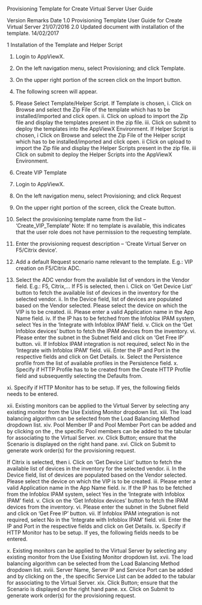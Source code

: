






Provisioning Template for Create Virtual Server
User Guide





Version
Remarks
Date
1.0
Provisioning Template User Guide for Create Virtual Server
21/07/2016
2.0
Updated document with installation of the template.
14/02/2017






1 Installation of the Template and Helper Script
1. Login to AppViewX.
2. On the left navigation menu, select Provisioning; and click Template.
3. On the upper right portion of the screen click on the  Import button.
4. The following screen will appear. 
5.  Please Select Template/Helper Script.
If Template is chosen,
i. Click on Browse and select the Zip File of the template which has to be installed/imported and click open.
ii. Click on upload to import the Zip file and display the templates present in the zip file.
iii. Click on submit to deploy the templates into the AppViewX Environment.
If Helper Script is chosen,
i Click on Browse and select the Zip File of the Helper script which has to be installed/imported and click open.
ii Click on upload to import the Zip file and display the Helper Scripts present in the zip file.
iii Click on submit to deploy the Helper Scripts into the AppViewX Environment.






1. Create VIP Template

1. Login to AppViewX.
2. On the left navigation menu, select Provisioning; and click Request
3. On the upper right portion of the screen, click the    Create button.
4. Select the provisioning template name from the list – ‘Create_VIP_Template’
Note: If no template is available, this indicates that the user role does not have permission to the requesting template.
5. Enter the provisioning request description – ‘Create Virtual Server on F5/Citrix device’.
6. Add a default Request scenario name relevant to the template. E.g.: VIP creation on F5/Citrix ADC.
7. Select the ADC vendor from the available list of vendors in the Vendor field. E.g.: F5, Citrix,...
If F5 is selected, then
i. Click on ‘Get Device List’ button to fetch the available list of devices in the inventory for the selected vendor.
ii. In the Device field, list of devices are populated based on the Vendor selected. Please select the device on which the VIP is to be created.
iii. Please enter a valid Application name in the App Name field.
iv. If the IP has to be fetched from the Infoblox IPAM system, select Yes in the ‘Integrate with Infoblox IPAM’ field.
v. Click on the ‘Get Infoblox devices’ button to fetch the IPAM devices from the inventory.
vi. Please enter the subnet in the Subnet field and click on ‘Get Free IP’ button.
vii. If Infoblox IPAM integration is not required, select No in the ‘Integrate with Infoblox IPAM’ field.
viii. Enter the IP and Port in the respective fields and click on Get Details.
ix. Select the Persistence profile from the list of available profiles in the Persistence field.
x. Specify if HTTP Profile has to be created from the Create HTTP Profile field and subsequently selecting the Defaults from.



xi. Specify if HTTP Monitor has to be setup. If yes, the following fields needs to be entered.


xii. Existing monitors can be applied to the Virtual Server by selecting any existing monitor from the Use Existing Monitor dropdown list.
xiii. The load balancing algorithm can be selected from the Load Balancing Method dropdown list.
xiv. Pool Member IP and Pool Member Port can be added and by clicking on the , the specific Pool members can be added to the tabular for associating to the Virtual Server.
xv. Click   Button; ensure that the Scenario is displayed on the right hand pane.
xvi. Click on Submit to generate work order(s) for the provisioning request.

If Citrix is selected, then
i. Click on ‘Get Device List’ button to fetch the available list of devices in the inventory for the selected vendor.
ii. In the Device field, list of devices are populated based on the Vendor selected. Please select the device on which the VIP is to be created.
iii. Please enter a valid Application name in the App Name field.
iv. If the IP has to be fetched from the Infoblox IPAM system, select Yes in the ‘Integrate with Infoblox IPAM’ field.
v. Click on the ‘Get Infoblox devices’ button to fetch the IPAM devices from the inventory.
vi. Please enter the subnet in the Subnet field and click on ‘Get Free IP’ button.
vii. If Infoblox IPAM integration is not required, select No in the ‘Integrate with Infoblox IPAM’ field.
viii. Enter the IP and Port in the respective fields and click on Get Details.
ix. Specify if HTTP Monitor has to be setup. If yes, the following fields needs to be entered.


x. Existing monitors can be applied to the Virtual Server by selecting any existing monitor from the Use Existing Monitor dropdown list.
xvii. The load balancing algorithm can be selected from the Load Balancing Method dropdown list. 
xviii. Server Name, Server IP and Service Port can be added and by clicking on the , the specific Service List can be added to the tabular for associating to the Virtual Server.
xix. Click   Button; ensure that the Scenario is displayed on the right hand pane.
xx. Click on Submit to generate work order(s) for the provisioning request.
